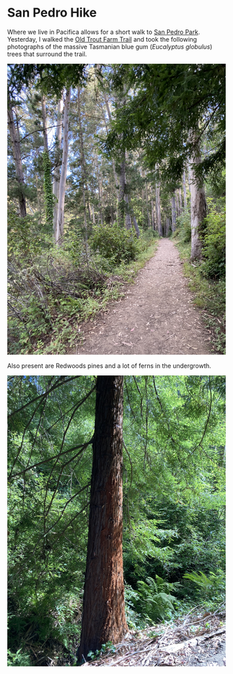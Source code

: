 # San Pedro Hike
Where we live in Pacifica allows for a short walk to [San Pedro Park](https://en.wikipedia.org/wiki/San_Pedro_Valley_County_Park).
Yesterday, I walked the [Old Trout Farm Trail](https://www.smcgov.org/parks/trail/old-trout-farm-loop-trail) and 
took the following photographs of the massive Tasmanian blue gum (*Eucalyptus globulus*) trees that surround the trail.

![Old Trout Farm Trail San Pedro Valley Park](img/02023-07-23_old-trout-farm-trail.png)

Also present are Redwoods pines and a lot of ferns in the undergrowth. 

![Redwood On Old Trout Farm Trail](img/02023-07-23_redwood_san_pedro_park.png)

